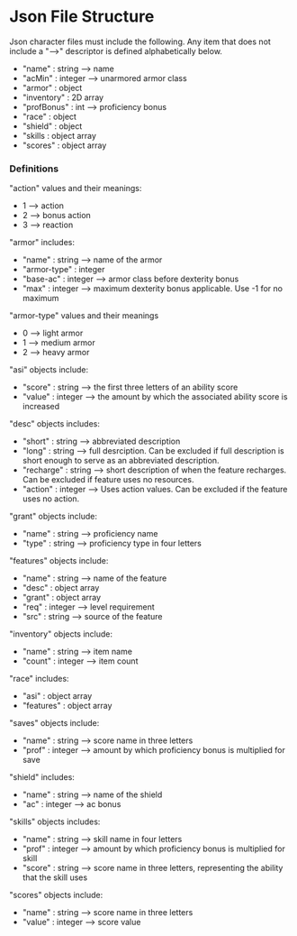 # Json File Structure
Json character files must include the following. Any item that does not include a "-->" descriptor is defined alphabetically below.
- "name"      : string       --> name 
- "acMin"     : integer      --> unarmored armor class
- "armor"     : object
- "inventory" : 2D array
- "profBonus" : int          --> proficiency bonus
- "race"      : object
- "shield"    : object
- "skills     : object array
- "scores"    : object array

### Definitions

"action" values and their meanings:
- 1 --> action
- 2 --> bonus action
- 3 --> reaction

"armor" includes:
- "name"       : string  --> name of the armor
- "armor-type" : integer
- "base-ac"    : integer --> armor class before dexterity bonus
- "max"        : integer --> maximum dexterity bonus applicable. Use -1 for no maximum

"armor-type" values and their meanings
- 0 --> light armor
- 1 --> medium armor
- 2 --> heavy armor

"asi" objects include:
- "score" : string  --> the first three letters of an ability score
- "value" : integer --> the amount by which the associated ability score is increased

"desc" objects includes:
- "short"    : string  --> abbreviated description
- "long"     : string  --> full desrciption. Can be excluded if full description is short enough to serve as an abbreviated description.
- "recharge" : string  --> short description of when the feature recharges. Can be excluded if feature uses no resources.
- "action"   : integer --> Uses action values. Can be excluded if the feature uses no action.

"grant" objects include:
- "name" : string --> proficiency name
- "type" : string --> proficiency type in four letters

"features" objects include:
- "name"  : string       --> name of the feature
- "desc"  : object array
- "grant" : object array
- "req"   : integer      --> level requirement
- "src"   : string       --> source of the feature

"inventory" objects include:
- "name"  : string  --> item name
- "count" : integer --> item count

"race" includes:
- "asi"      : object array
- "features" : object array

"saves" objects include:
- "name" : string  --> score name in three letters
- "prof" : integer --> amount by which proficiency bonus is multiplied for save

"shield" includes:
- "name" : string  --> name of the shield
- "ac"   : integer --> ac bonus

"skills" objects includes:
- "name"  : string  --> skill name in four letters
- "prof"  : integer --> amount by which proficiency bonus is multiplied for skill
- "score" : string  --> score name in three letters, representing the ability that the skill uses

"scores" objects include:
- "name"  : string  --> score name in three letters
- "value" : integer --> score value